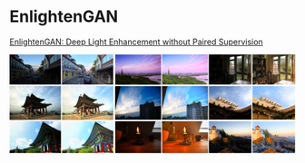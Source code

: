 # EnlightenGAN

[EnlightenGAN: Deep Light Enhancement without Paired Supervision](https://github.com/yueruchen/EnlightenGAN)

![representive_results](/assets/show_3.png)